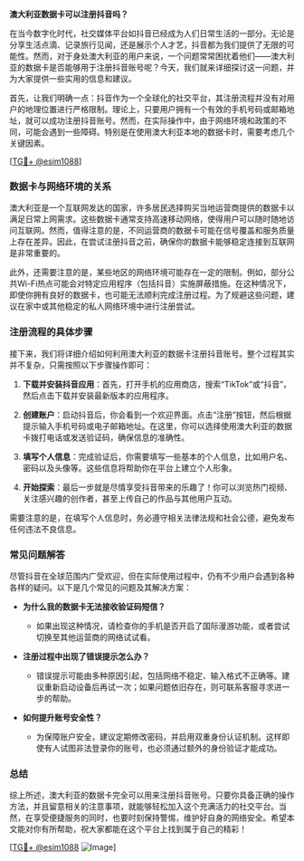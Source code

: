 **澳大利亚数据卡可以注册抖音吗？**

在当今数字化时代，社交媒体平台如抖音已经成为人们日常生活的一部分。无论是分享生活点滴、记录旅行见闻，还是展示个人才艺，抖音都为我们提供了无限的可能性。然而，对于身处澳大利亚的用户来说，一个问题常常困扰着他们——澳大利亚的数据卡是否能够用于注册抖音账号呢？今天，我们就来详细探讨这一问题，并为大家提供一些实用的信息和建议。

首先，让我们明确一点：抖音作为一个全球化的社交平台，其注册流程并没有对用户的地理位置进行严格限制。理论上，只要用户拥有一个有效的手机号码或邮箱地址，就可以成功注册抖音账号。然而，在实际操作中，由于网络环境和政策的不同，可能会遇到一些障碍。特别是在使用澳大利亚本地的数据卡时，需要考虑几个关键因素。

[[TG💪+ @esim1088](https://t.me/s/esim1088)]

### 数据卡与网络环境的关系

澳大利亚是一个互联网发达的国家，许多居民选择购买当地运营商提供的数据卡以满足日常上网需求。这些数据卡通常支持高速移动网络，使得用户可以随时随地访问互联网。然而，值得注意的是，不同运营商的数据卡可能在信号覆盖和服务质量上存在差异。因此，在尝试注册抖音之前，确保你的数据卡能够稳定连接到互联网是非常重要的。

此外，还需要注意的是，某些地区的网络环境可能存在一定的限制。例如，部分公共Wi-Fi热点可能会对特定应用程序（包括抖音）实施屏蔽措施。在这种情况下，即使你拥有良好的数据卡，也可能无法顺利完成注册过程。为了规避这些问题，建议在家中或其他稳定的私人网络环境中进行注册尝试。

### 注册流程的具体步骤

接下来，我们将详细介绍如何利用澳大利亚的数据卡注册抖音账号。整个过程其实并不复杂，只需按照以下步骤操作即可：

1. **下载并安装抖音应用**：首先，打开手机的应用商店，搜索“TikTok”或“抖音”，然后点击下载并安装最新版本的应用程序。
   
2. **创建账户**：启动抖音后，你会看到一个欢迎界面。点击“注册”按钮，然后根据提示输入手机号码或电子邮箱地址。在这里，你可以选择使用澳大利亚的数据卡拨打电话或发送验证码，确保信息的准确性。

3. **填写个人信息**：完成验证后，你需要填写一些基本的个人信息，比如用户名、密码以及头像等。这些信息将帮助你在平台上建立个人形象。

4. **开始探索**：最后一步就是尽情享受抖音带来的乐趣了！你可以浏览热门视频、关注感兴趣的创作者，甚至上传自己的作品与其他用户互动。

需要注意的是，在填写个人信息时，务必遵守相关法律法规和社会公德，避免发布任何违法不良信息。

### 常见问题解答

尽管抖音在全球范围内广受欢迎，但在实际使用过程中，仍有不少用户会遇到各种各样的疑问。以下是几个常见的问题及其解决方案：

- **为什么我的数据卡无法接收验证码短信？**
   - 如果出现这种情况，请检查你的手机是否开启了国际漫游功能，或者尝试切换至其他运营商的网络试试看。

- **注册过程中出现了错误提示怎么办？**
   - 错误提示可能由多种原因引起，包括网络不稳定、输入格式不正确等。建议重新启动设备后再试一次；如果问题依旧存在，则可联系客服寻求进一步的帮助。

- **如何提升账号安全性？**
   - 为保障账户安全，建议定期修改密码，并启用双重身份认证机制。这样即使有人试图非法登录你的账号，也必须通过额外的身份验证才能成功。

### 总结

综上所述，澳大利亚的数据卡完全可以用来注册抖音账号。只要你具备正确的操作方法，并且留意相关的注意事项，就能够轻松加入这个充满活力的社交平台。当然，在享受便捷服务的同时，也要时刻保持警惕，维护好自身的网络安全。希望本文能对你有所帮助，祝大家都能在这个平台上找到属于自己的精彩！

[[TG💪+ @esim1088](https://t.me/s/esim1088) ![Image](https://i.postimg.cc/4NQfJmqS/Snipaste-2025-05-13-00-14-12.png)]